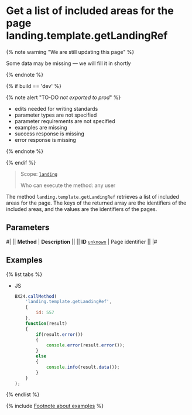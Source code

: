 # Get a list of included areas for the page landing.template.getLandingRef

{% note warning "We are still updating this page" %}

Some data may be missing — we will fill it in shortly

{% endnote %}

{% if build == 'dev' %}

{% note alert "TO-DO _not exported to prod_" %}

- edits needed for writing standards
- parameter types are not specified
- parameter requirements are not specified
- examples are missing
- success response is missing
- error response is missing

{% endnote %}

{% endif %}

> Scope: [`landing`](../../scopes/permissions.md)
>
> Who can execute the method: any user

The method `landing.template.getLandingRef` retrieves a list of included areas for the page. The keys of the returned array are the identifiers of the included areas, and the values are the identifiers of the pages.

## Parameters

#|
|| **Method** | **Description** ||
|| **ID**
[`unknown`](../../data-types.md) | Page identifier ||
|#

## Examples

{% list tabs %}

- JS

    ```js
    BX24.callMethod(
        'landing.template.getLandingRef',
        {
            id: 557
        },
        function(result)
        {
            if(result.error())
            {
                console.error(result.error());
            }
            else
            {
                console.info(result.data());
            }
        }
    );
    ```

{% endlist %}



{% include [Footnote about examples](../../../_includes/examples.md) %}